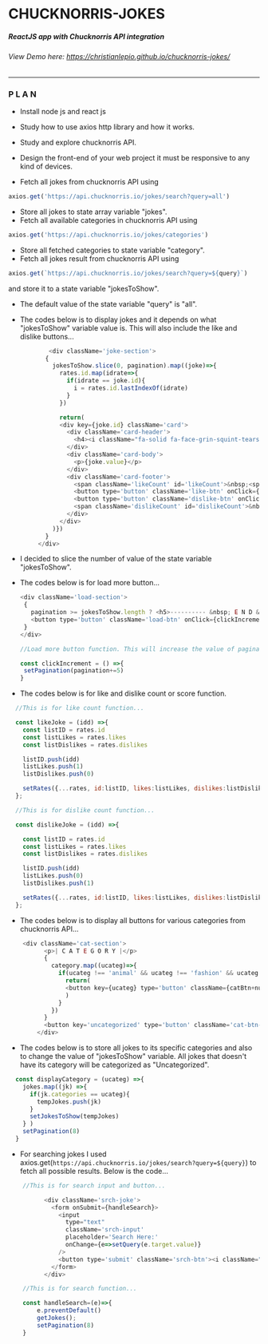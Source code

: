 # CHUCKNORRIS-JOKES
##### ReactJS app with Chucknorris API integration
###### View Demo here: https://christianlepio.github.io/chucknorris-jokes/

---

###  P L A N 

- Install node js and react js
- Study how to use axios http library and how it works.
- Study and explore chucknorris API.
- Design the front-end of your web project it must be responsive to any kind of devices.

- Fetch all jokes from chucknorris API using 

```js
axios.get('https://api.chucknorris.io/jokes/search?query=all')
```

- Store all jokes to state array variable "jokes".
- Fetch all available categories in chucknorris API using 

```js
axios.get('https://api.chucknorris.io/jokes/categories')
```
- Store all fetched categories to state variable "category".
- Fetch all jokes result from chucknorris API using 

```js
axios.get(`https://api.chucknorris.io/jokes/search?query=${query}`)
```

   and store it to a state variable "jokesToShow".
- The default value of the state variable "query" is "all".
- The codes below is to display jokes and it depends on what "jokesToShow" variable value is. This will also 
   include the like and dislike buttons...
   
   ```js
           <div className='joke-section'>
          {
            jokesToShow.slice(0, pagination).map((joke)=>{
              rates.id.map(idrate=>{
                if(idrate == joke.id){
                  i = rates.id.lastIndexOf(idrate)
                }
              })

              return(
              <div key={joke.id} className='card'>
                <div className='card-header'>
                  <h4><i className="fa-solid fa-face-grin-squint-tears"></i> {joke.categories == "" ? joke.categories = "uncategorized": joke.categories=joke.categories} JOKE <i className="laps fa-solid fa-face-grin-squint-tears"></i></h4>
                </div>
                <div className='card-body'>
                  <p>{joke.value}</p>
                </div>
                <div className='card-footer'>
                  <span className='likeCount' id='likeCount'>&nbsp;<span>{joke.id == rates.id[i] ? rates.likes[i]:0}</span>&nbsp;</span>
                  <button type='button' className='like-btn' onClick={()=>likeJoke(joke.id)}><i className="fa-solid fa-thumbs-up"/></button>
                  <button type='button' className='dislike-btn' onClick={ () => dislikeJoke(joke.id)}><i className="fa-solid fa-thumbs-down"/></button>
                  <span className='dislikeCount' id='dislikeCount'>&nbsp;<span>{joke.id == rates.id[i] ? rates.dislikes[i]:0}</span>&nbsp;</span>
                </div>
              </div>
            )})
          }
        </div>
   ```

- I decided to slice the number of value of the state variable "jokesToShow".

- The codes below is for load more button...

     ```js
	<div className='load-section'>
	  {
	    pagination >= jokesToShow.length ? <h5>---------- &nbsp; E N D &nbsp; O F &nbsp; J O K E S &nbsp; ----------</h5>:
	    <button type='button' className='load-btn' onClick={clickIncrement}><i className="fa-solid fa-angles-down"/>&nbsp; LOAD MORE JOKES &nbsp;<i className="fa-solid fa-angles-down"/></button>
	  }
	</div>

	//Load more button function. This will increase the value of pagination variable to 5.

	const clickIncrement = () =>{
	  setPagination(pagination+=5)
	}
     ```

- The codes below is for like and dislike count or score function.

```js
  //This is for like count function...

  const likeJoke = (idd) =>{
    const listID = rates.id
    const listLikes = rates.likes
    const listDislikes = rates.dislikes

    listID.push(idd)
    listLikes.push(1)
    listDislikes.push(0)

    setRates({...rates, id:listID, likes:listLikes, dislikes:listDislikes})
  };

  //This is for dislike count function...

  const dislikeJoke = (idd) =>{

    const listID = rates.id
    const listLikes = rates.likes
    const listDislikes = rates.dislikes

    listID.push(idd)
    listLikes.push(0)
    listDislikes.push(1)

    setRates({...rates, id:listID, likes:listLikes, dislikes:listDislikes})
  };
```

- The codes below is to display all buttons for various categories from chucknorris API...

```js
	<div className='cat-section'>
          <p>| C A T E G O R Y |</p>
          {
            category.map((ucateg)=>{
              if(ucateg !== 'animal' && ucateg !== 'fashion' && ucateg !== 'travel'){
                return(
                <button key={ucateg} type='button' className={catBtn+numCatBtn++} onClick={()=>displayCategory(ucateg)}>{ucateg}</button>
                )
              }
            })
          }
          <button key='uncategorized' type='button' className='cat-btn-13' onClick={()=>displayCategory('')}>Uncategorized</button>
        </div>
```

- The codes below is to store all jokes to its specific categories and also to change the value of "jokesToShow" variable.
   All jokes that doesn't have its category will be categorized as "Uncategorized".

```js
  const displayCategory = (ucateg) =>{
    jokes.map((jk) =>{
      if(jk.categories == ucateg){
        tempJokes.push(jk)
      }
      setJokesToShow(tempJokes)
    } )
    setPagination(8)
  }
```

- For searching jokes I used axios.get(`https://api.chucknorris.io/jokes/search?query=${query}`) to fetch all possible results.
   Below is the code...
	
```js
	//This is for search input and button...

          <div className='srch-joke'>
            <form onSubmit={handleSearch}>
              <input 
                type="text"
                className='srch-input'
                placeholder='Search Here:' 
                onChange={e=>setQuery(e.target.value)}
              />
              <button type='submit' className='srch-btn'><i className="fa-solid fa-magnifying-glass"></i></button>
            </form>
          </div>

	//This is for search function...

  	const handleSearch=(e)=>{
	    e.preventDefault()
	    getJokes();
	    setPagination(8)
	}
```
